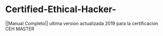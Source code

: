 # Certified-Ethical-Hacker-
||Manual Completo|| ultima version actualizada 2019 para la certificacion  CEH MASTER
